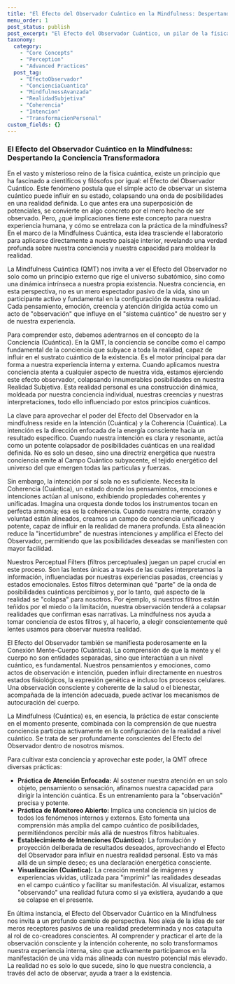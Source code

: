 ```yaml
---
title: "El Efecto del Observador Cuántico en la Mindfulness: Despertando la Conciencia Transformadora"
menu_order: 1
post_status: publish
post_excerpt: "El Efecto del Observador Cuántico, un pilar de la física, sugiere que la observación influye en la realidad. En la Mindfulness Cuántica, este principio se aplica a nuestro paisaje interior, revelando cómo nuestra conciencia no es un mero espectador, sino un participante activo en la configuración de nuestra realidad subjetiva. Comprender esto nos empodera para transformar nuestra experiencia y manifestar una vida más alineada con nuestra intención."
taxonomy:
  category:
    - "Core Concepts"
    - "Perception"
    - "Advanced Practices"
  post_tag:
    - "EfectoObservador"
    - "ConcienciaCuantica"
    - "MindfulnessAvanzada"
    - "RealidadSubjetiva"
    - "Coherencia"
    - "Intencion"
    - "TransformacionPersonal"
custom_fields: {}
---
```


### El Efecto del Observador Cuántico en la Mindfulness: Despertando la Conciencia Transformadora

En el vasto y misterioso reino de la física cuántica, existe un principio que ha fascinado a científicos y filósofos por igual: el Efecto del Observador Cuántico. Este fenómeno postula que el simple acto de observar un sistema cuántico puede influir en su estado, colapsando una onda de posibilidades en una realidad definida. Lo que antes era una superposición de potenciales, se convierte en algo concreto por el mero hecho de ser observado. Pero, ¿qué implicaciones tiene este concepto para nuestra experiencia humana, y cómo se entrelaza con la práctica de la mindfulness? En el marco de la Mindfulness Cuántica, esta idea trasciende el laboratorio para aplicarse directamente a nuestro paisaje interior, revelando una verdad profunda sobre nuestra conciencia y nuestra capacidad para moldear la realidad.

La Mindfulness Cuántica (QMT) nos invita a ver el Efecto del Observador no solo como un principio externo que rige el universo subatómico, sino como una dinámica intrínseca a nuestra propia existencia. Nuestra conciencia, en esta perspectiva, no es un mero espectador pasivo de la vida, sino un participante activo y fundamental en la configuración de nuestra realidad. Cada pensamiento, emoción, creencia y atención dirigida actúa como un acto de "observación" que influye en el "sistema cuántico" de nuestro ser y de nuestra experiencia.

Para comprender esto, debemos adentrarnos en el concepto de la Conciencia (Cuántica). En la QMT, la conciencia se concibe como el campo fundamental de la conciencia que subyace a toda la realidad, capaz de influir en el sustrato cuántico de la existencia. Es el motor principal para dar forma a nuestra experiencia interna y externa. Cuando aplicamos nuestra conciencia atenta a cualquier aspecto de nuestra vida, estamos ejerciendo este efecto observador, colapsando innumerables posibilidades en nuestra Realidad Subjetiva. Esta realidad personal es una construcción dinámica, moldeada por nuestra conciencia individual, nuestras creencias y nuestras interpretaciones, todo ello influenciado por estos principios cuánticos.

La clave para aprovechar el poder del Efecto del Observador en la mindfulness reside en la Intención (Cuántica) y la Coherencia (Cuántica). La intención es la dirección enfocada de la energía consciente hacia un resultado específico. Cuando nuestra intención es clara y resonante, actúa como un potente colapsador de posibilidades cuánticas en una realidad definida. No es solo un deseo, sino una directriz energética que nuestra conciencia emite al Campo Cuántico subyacente, el tejido energético del universo del que emergen todas las partículas y fuerzas.

Sin embargo, la intención por sí sola no es suficiente. Necesita la Coherencia (Cuántica), un estado donde los pensamientos, emociones e intenciones actúan al unísono, exhibiendo propiedades coherentes y unificadas. Imagina una orquesta donde todos los instrumentos tocan en perfecta armonía; esa es la coherencia. Cuando nuestra mente, corazón y voluntad están alineados, creamos un campo de conciencia unificado y potente, capaz de influir en la realidad de manera profunda. Esta alineación reduce la "incertidumbre" de nuestras intenciones y amplifica el Efecto del Observador, permitiendo que las posibilidades deseadas se manifiesten con mayor facilidad.

Nuestros Perceptual Filters (filtros perceptuales) juegan un papel crucial en este proceso. Son las lentes únicas a través de las cuales interpretamos la información, influenciadas por nuestras experiencias pasadas, creencias y estados emocionales. Estos filtros determinan qué "parte" de la onda de posibilidades cuánticas percibimos y, por lo tanto, qué aspecto de la realidad se "colapsa" para nosotros. Por ejemplo, si nuestros filtros están teñidos por el miedo o la limitación, nuestra observación tenderá a colapsar realidades que confirman esas narrativas. La mindfulness nos ayuda a tomar conciencia de estos filtros y, al hacerlo, a elegir conscientemente qué lentes usamos para observar nuestra realidad.

El Efecto del Observador también se manifiesta poderosamente en la Conexión Mente-Cuerpo (Cuántica). La comprensión de que la mente y el cuerpo no son entidades separadas, sino que interactúan a un nivel cuántico, es fundamental. Nuestros pensamientos y emociones, como actos de observación e intención, pueden influir directamente en nuestros estados fisiológicos, la expresión genética e incluso los procesos celulares. Una observación consciente y coherente de la salud o el bienestar, acompañada de la intención adecuada, puede activar los mecanismos de autocuración del cuerpo.

La Mindfulness (Cuántica) es, en esencia, la práctica de estar consciente en el momento presente, combinada con la comprensión de que nuestra conciencia participa activamente en la configuración de la realidad a nivel cuántico. Se trata de ser profundamente conscientes del Efecto del Observador dentro de nosotros mismos.

Para cultivar esta conciencia y aprovechar este poder, la QMT ofrece diversas prácticas:

*   **Práctica de Atención Enfocada:** Al sostener nuestra atención en un solo objeto, pensamiento o sensación, afinamos nuestra capacidad para dirigir la intención cuántica. Es un entrenamiento para la "observación" precisa y potente.
*   **Práctica de Monitoreo Abierto:** Implica una conciencia sin juicios de todos los fenómenos internos y externos. Esto fomenta una comprensión más amplia del campo cuántico de posibilidades, permitiéndonos percibir más allá de nuestros filtros habituales.
*   **Establecimiento de Intenciones (Cuántico):** La formulación y proyección deliberada de resultados deseados, aprovechando el Efecto del Observador para influir en nuestra realidad personal. Esto va más allá de un simple deseo; es una declaración energética consciente.
*   **Visualización (Cuántica):** La creación mental de imágenes y experiencias vívidas, utilizada para "imprimir" las realidades deseadas en el campo cuántico y facilitar su manifestación. Al visualizar, estamos "observando" una realidad futura como si ya existiera, ayudando a que se colapse en el presente.

En última instancia, el Efecto del Observador Cuántico en la Mindfulness nos invita a un profundo cambio de perspectiva. Nos aleja de la idea de ser meros receptores pasivos de una realidad predeterminada y nos catapulta al rol de co-creadores conscientes. Al comprender y practicar el arte de la observación consciente y la intención coherente, no solo transformamos nuestra experiencia interna, sino que activamente participamos en la manifestación de una vida más alineada con nuestro potencial más elevado. La realidad no es solo lo que sucede, sino lo que nuestra conciencia, a través del acto de observar, ayuda a traer a la existencia.